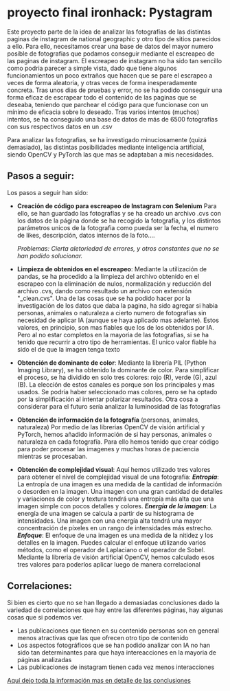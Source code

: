 # proyecto final ironhack: Pystagram
Este proyecto parte de la idea de analizar las fotografías de las distintas paginas de instagram de national geographic y otro tipo de sitios parecidos a ello.
Para ello, necesitamos crear una base de datos del mayor numero posible de fotografias que podamos conseguir mediante el escreapeo de las paginas de instagram.
El escreapeo de instagram no ha sido tan sencillo como podria parecer a simple vista, dado que tiene algunos funcionamientos un poco extraños que hacen que se pare el escrapeo a veces de forma aleatoria, y otras veces de forma inesperadamente concreta.
Tras unos dias de pruebas y error, no se ha podido conseguir una forma eficaz de escrapear todo el contenido de las paginas que se deseaba, teniendo que parchear el código para que funcionase con un mínimo de eficacia sobre lo deseado.
Tras varios intentos (muchos) intentos, se ha conseguido una base de datos de más de 6500 fotografías con sus respectivos datos en un .csv

Para analizar las fotografias, se ha investigado minuciosamente (quizá demasiado), las distintas posibilidades mediante inteligencia artificial, siendo OpenCV y PyTorch las que mas se adaptaban a mis necesidades.


## Pasos a seguir:
Los pasos a seguir han sido:
- **Creación de código para escreapeo de Instagram con Selenium**
    Para ello, se han guardado las fotografías y se ha creado un archivo .cvs con los datos de la página donde se ha recogido la fotografía, y los distintos parámetros unicos de la fotografia como pueda ser la fecha, el numero de likes, descripción, datos internos de la foto....

    *Problemas: Cierta aletoriedad de errores, y otros constantes que no se han podido solucionar.*


- **Limpieza de obtenidos en el escreapeo**:
    Mediante la utilización de pandas, se ha procedido a la limpieza del archivo obtenido en el escrapeo con la eliminación de nulos, normalización y reducción del archivo .cvs, dando como resultado un archivo con extensión "_clean.cvs". Una de las cosas que se ha podido hacer por la investigación de los datos que daba la pagina, ha sido agregar si habia personas, animales o naturaleza a cierto numero de fotografías sin necesidad de aplicar IA (aunque se haya aplicado mas adelante). Estos valores, en principio, son mas fiables que los de los obtenidos por IA. Pero al no estar completos en la mayoria de las fotografías, si se ha tenido que recurrir a otro tipo de herramientas. El unico valor fiable ha sido el de que la imagen tenga texto


- **Obtención de dominante de color**:
    Mediante la librería PIL (Python Imaging Library), se ha obtenido la dominante de color. Para simplificar el proceso, se ha dividido en solo tres colores: rojo (R), verde (G), azul (B). La elección de estos canales es porque son los principales y mas usados. Se podría haber seleccionado mas colores, pero se ha optado por la simplificación al intentar polarizar resultados. Otra cosa a considerar para el futuro sería analizar la luminosidad de las fotografías


- **Obtención de información de la fotografía** (personas, animales, naturaleza)
    Por medio de las librerias OpenCV de visión artificial y PyTorch, hemos añadido información de si hay personas, animales o naturaleza en cada fotografía. Para ello hemos tenido que crear código para poder procesar las imagenes y muchas horas de paciencia mientras se procesaban.


- **Obtención de complejidad visual**:
    Aquí hemos utilizado tres valores para obtener el nivel de complejidad visual de una fotografía:
    ***Entropía***: La entropía de una imagen es una medida de la cantidad de información o desorden en la imagen. Una imagen con una gran cantidad de detalles y variaciones de color y textura tendrá una entropía más alta que una imagen simple con pocos detalles y colores.
    ***Energía de la imagen***: La energía de una imagen se calcula a partir de su histograma de intensidades. Una imagen con una energía alta tendrá una mayor concentración de píxeles en un rango de intensidades más estrecho.
    ***Enfoque***: El enfoque de una imagen es una medida de la nitidez y los detalles en la imagen. Puedes calcular el enfoque utilizando varios métodos, como el operador de Laplaciano o el operador de Sobel.
    Mediante la libreria de visión artificial OpenCV, hemos calculado esos tres valores para poderlos aplicar luego de manera correlacional


## Correlaciones:
Si bien es cierto que no se han llegado a demasiadas conclusiones dado la variedad de correlaciones que hay entre las diferentes páginas, hay algunas cosas que si podemos ver.

- Las publicaciones que tienen en su contenido personas son en general menos atractivas que las que ofrecen otro tipo de contenido
- Los aspectos fotográficos que se han podido analizar con IA no han sido tan determinantes para que haya intereacciones en la mayoria de páginas analizadas
- Las publicaciones de instagram tienen cada vez menos interacciones

[Aquí dejo toda la información mas en detalle de las conclusiones](https://www.youtube.com/watch?v=dQw4w9WgXcQ)